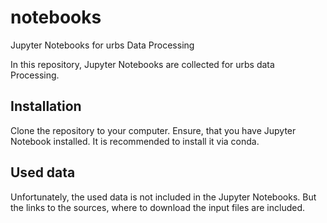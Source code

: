 # notebooks
Jupyter Notebooks for urbs Data Processing

In this repository, Jupyter Notebooks are collected for urbs data Processing.

## Installation
Clone the repository to your computer. Ensure, that you have Jupyter Notebook installed. It is recommended to install it via conda.

## Used data
Unfortunately, the used data is not included in the Jupyter Notebooks. But the links to the sources, where to download the input files are included.
